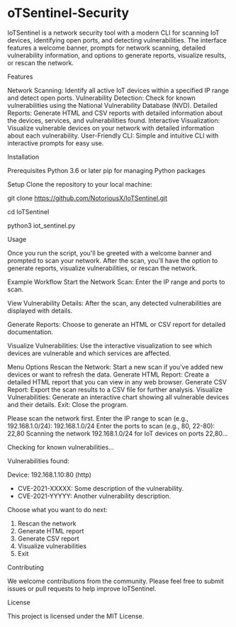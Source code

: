 # oTSentinel-Security
IoTSentinel is a network security tool with a modern CLI for scanning IoT devices, identifying open ports, and detecting vulnerabilities. The interface features a welcome banner, prompts for network scanning, detailed vulnerability information, and options to generate reports, visualize results, or rescan the network.

Features

Network Scanning: Identify all active IoT devices within a specified IP range and detect open ports.
Vulnerability Detection: Check for known vulnerabilities using the National Vulnerability Database (NVD).
Detailed Reports: Generate HTML and CSV reports with detailed information about the devices, services, and vulnerabilities found.
Interactive Visualization: Visualize vulnerable devices on your network with detailed information about each vulnerability.
User-Friendly CLI: Simple and intuitive CLI with interactive prompts for easy use.

Installation

Prerequisites
Python 3.6 or later
pip for managing Python packages


Setup
Clone the repository to your local machine:

git clone https://github.com/NotoriousX/IoTSentinel.git

cd IoTSentinel

python3 iot_sentinel.py


Usage

Once you run the script, you'll be greeted with a welcome banner and prompted to scan your network. After the scan, you'll have the option to generate reports, visualize vulnerabilities, or rescan the network.

Example Workflow
Start the Network Scan: Enter the IP range and ports to scan.

View Vulnerability Details: After the scan, any detected vulnerabilities are displayed with details.

Generate Reports: Choose to generate an HTML or CSV report for detailed documentation.

Visualize Vulnerabilities: Use the interactive visualization to see which devices are vulnerable and which services are affected.


Menu Options
Rescan the Network: Start a new scan if you’ve added new devices or want to refresh the data.
Generate HTML Report: Create a detailed HTML report that you can view in any web browser.
Generate CSV Report: Export the scan results to a CSV file for further analysis.
Visualize Vulnerabilities: Generate an interactive chart showing all vulnerable devices and their details.
Exit: Close the program.



Please scan the network first.
Enter the IP range to scan (e.g., 192.168.1.0/24): 192.168.1.0/24
Enter the ports to scan (e.g., 80, 22-80): 22,80
Scanning the network 192.168.1.0/24 for IoT devices on ports 22,80...

Checking for known vulnerabilities...

Vulnerabilities found:

Device: 192.168.1.10:80 (http)
  - CVE-2021-XXXXX: Some description of the vulnerability.
  - CVE-2021-YYYYY: Another vulnerability description.

Choose what you want to do next:
1. Rescan the network
2. Generate HTML report
3. Generate CSV report
4. Visualize vulnerabilities
5. Exit

Contributing

We welcome contributions from the community. Please feel free to submit issues or pull requests to help improve IoTSentinel.

License

This project is licensed under the MIT License.

